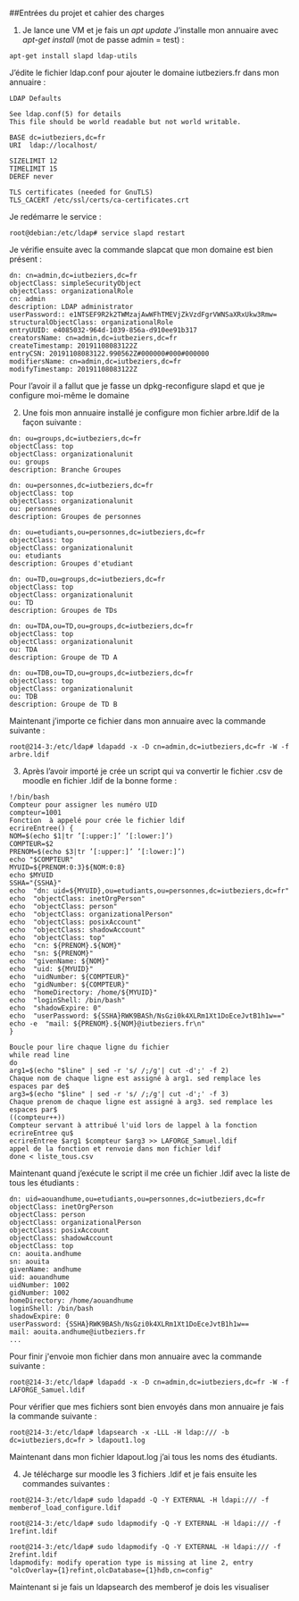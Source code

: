 ##Entrées du projet et cahier des charges
1) Je lance une VM et je fais un *apt update*
J’installe mon annuaire avec *apt-get install* (mot de passe admin = test) :

```
apt-get install slapd ldap-utils
```

J’édite le fichier ldap.conf pour ajouter le domaine iutbeziers.fr dans mon annuaire :

```
LDAP Defaults

See ldap.conf(5) for details
This file should be world readable but not world writable.

BASE dc=iutbeziers,dc=fr
URI  ldap://localhost/

SIZELIMIT 12 
TIMELIMIT 15 
DEREF never

TLS certificates (needed for GnuTLS)
TLS_CACERT /etc/ssl/certs/ca-certificates.crt
```

Je redémarre le service :

```
root@debian:/etc/ldap# service slapd restart
```

Je vérifie ensuite avec la commande slapcat que mon domaine est bien présent :

```
dn: cn=admin,dc=iutbeziers,dc=fr
objectClass: simpleSecurityObject
objectClass: organizationalRole
cn: admin
description: LDAP administrator
userPassword:: e1NTSEF9R2k2TWMzajAwWFhTMEVjZkVzdFgrVWNSaXRxUkw3Rmw=
structuralObjectClass: organizationalRole
entryUUID: e4085032-964d-1039-856a-d910ee91b317
creatorsName: cn=admin,dc=iutbeziers,dc=fr
createTimestamp: 20191108083122Z
entryCSN: 20191108083122.990562Z#000000#000#000000
modifiersName: cn=admin,dc=iutbeziers,dc=fr
modifyTimestamp: 20191108083122Z
```

Pour l’avoir il a fallut que je fasse un dpkg-reconfigure slapd et que je configure moi-même le domaine

2) Une fois mon annuaire installé je configure mon fichier arbre.ldif de la façon suivante :

```
dn: ou=groups,dc=iutbeziers,dc=fr
objectClass: top
objectClass: organizationalunit
ou: groups
description: Branche Groupes

dn: ou=personnes,dc=iutbeziers,dc=fr
objectClass: top
objectClass: organizationalunit
ou: personnes
description: Groupes de personnes

dn: ou=etudiants,ou=personnes,dc=iutbeziers,dc=fr
objectClass: top
objectClass: organizationalunit
ou: etudiants
description: Groupes d'etudiant

dn: ou=TD,ou=groups,dc=iutbeziers,dc=fr
objectClass: top
objectClass: organizationalunit
ou: TD
description: Groupes de TDs

dn: ou=TDA,ou=TD,ou=groups,dc=iutbeziers,dc=fr
objectClass: top
objectClass: organizationalunit
ou: TDA
description: Groupe de TD A

dn: ou=TDB,ou=TD,ou=groups,dc=iutbeziers,dc=fr
objectClass: top
objectClass: organizationalunit
ou: TDB
description: Groupe de TD B
```

Maintenant j’importe ce fichier dans mon annuaire avec la commande suivante :

```
root@214-3:/etc/ldap# ldapadd -x -D cn=admin,dc=iutbeziers,dc=fr -W -f arbre.ldif
```

3) Après l’avoir importé je crée un script qui va convertir le fichier .csv de moodle en fichier .ldif de la bonne forme :

```
!/bin/bash
Compteur pour assigner les numéro UID
compteur=1001
Fonction  à appelé pour crée le fichier ldif
ecrireEntree() {
NOM=$(echo $1|tr ’[:upper:]’ ’[:lower:]’)
COMPTEUR=$2
PRENOM=$(echo $3|tr ’[:upper:]’ ’[:lower:]’)
echo "$COMPTEUR"
MYUID=${PRENOM:0:3}${NOM:0:8}
echo $MYUID
SSHA="{SSHA}"
echo  "dn: uid=${MYUID},ou=etudiants,ou=personnes,dc=iutbeziers,dc=fr"
echo  "objectClass: inetOrgPerson"
echo  "objectClass: person"
echo  "objectClass: organizationalPerson"
echo  "objectClass: posixAccount"
echo  "objectClass: shadowAccount"
echo  "objectClass: top"
echo  "cn: ${PRENOM}.${NOM}"
echo  "sn: ${PRENOM}"
echo  "givenName: ${NOM}"
echo  "uid: ${MYUID}"
echo  "uidNumber: ${COMPTEUR}"
echo  "gidNumber: ${COMPTEUR}"
echo  "homeDirectory: /home/${MYUID}"
echo  "loginShell: /bin/bash"
echo  "shadowExpire: 0"
echo  "userPassword: ${SSHA}RWK9BASh/NsGzi0k4XLRm1Xt1DoEceJvtB1h1w=="
echo -e  "mail: ${PRENOM}.${NOM}@iutbeziers.fr\n"
}

Boucle pour lire chaque ligne du fichier
while read line
do
arg1=$(echo "$line" | sed -r 's/ /;/g'| cut -d';' -f 2) 
Chaque nom de chaque ligne est assigné à arg1. sed remplace les espaces par de$
arg3=$(echo "$line" | sed -r 's/ /;/g'| cut -d';' -f 3)
Chaque prenom de chaque ligne est assigné à arg3. sed remplace les espaces par$
((compteur++))
Compteur servant à attribué l'uid lors de lappel à la fonction ecrireEntree qu$
ecrireEntree $arg1 $compteur $arg3 >> LAFORGE_Samuel.ldif
appel de la fonction et renvoie dans mon fichier ldif
done < liste_tous.csv
```

Maintenant quand j’exécute le script il me crée un fichier .ldif avec la liste de tous les étudiants :

```
dn: uid=aouandhume,ou=etudiants,ou=personnes,dc=iutbeziers,dc=fr
objectClass: inetOrgPerson
objectClass: person
objectClass: organizationalPerson
objectClass: posixAccount
objectClass: shadowAccount
objectClass: top
cn: aouita.andhume
sn: aouita
givenName: andhume
uid: aouandhume
uidNumber: 1002
gidNumber: 1002
homeDirectory: /home/aouandhume
loginShell: /bin/bash
shadowExpire: 0
userPassword: {SSHA}RWK9BASh/NsGzi0k4XLRm1Xt1DoEceJvtB1h1w==
mail: aouita.andhume@iutbeziers.fr
...
```

Pour finir j'envoie mon fichier dans mon annuaire avec la commande suivante :

```
root@214-3:/etc/ldap# ldapadd -x -D cn=admin,dc=iutbeziers,dc=fr -W -f LAFORGE_Samuel.ldif
```

Pour vérifier que mes fichiers sont bien envoyés dans mon annuaire je fais la commande suivante :

```
root@214-3:/etc/ldap# ldapsearch -x -LLL -H ldap:/// -b dc=iutbeziers,dc=fr > ldapout1.log
```

Maintenant dans mon fichier ldapout.log j’ai tous les noms des étudiants.

4) Je télécharge sur moodle les 3 fichiers .ldif et je fais ensuite les commandes suivantes :

```
root@214-3:/etc/ldap# sudo ldapadd -Q -Y EXTERNAL -H ldapi:/// -f memberof_load_configure.ldif
```

```
root@214-3:/etc/ldap# sudo ldapmodify -Q -Y EXTERNAL -H ldapi:/// -f 1refint.ldif
```

```
root@214-3:/etc/ldap# sudo ldapmodify -Q -Y EXTERNAL -H ldapi:/// -f 2refint.ldif
ldapmodify: modify operation type is missing at line 2, entry "olcOverlay={1}refint,olcDatabase={1}hdb,cn=config"
```

Maintenant si je fais un ldapsearch des memberof je dois les visualiser